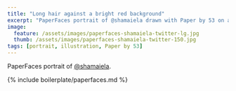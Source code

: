 ```yaml
---
title: "Long hair against a bright red background"
excerpt: "PaperFaces portrait of @shamaiela drawn with Paper by 53 on an iPad."
image: 
  feature: /assets/images/paperfaces-shamaiela-twitter-lg.jpg
  thumb: /assets/images/paperfaces-shamaiela-twitter-150.jpg
tags: [portrait, illustration, Paper by 53]
---
```


PaperFaces portrait of [@shamaiela](http://twitter.com/shamaiela).

{% include boilerplate/paperfaces.md %}